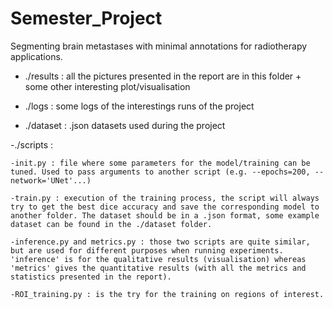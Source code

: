 # Semester_Project
Segmenting brain metastases with minimal annotations for radiotherapy applications.

- ./results : all the pictures presented in the report are in this folder + some other interesting plot/visualisation 

- ./logs : some logs of the interestings runs of the project

- ./dataset : .json datasets used during the project

-./scripts : 

	-init.py : file where some parameters for the model/training can be tuned. Used to pass arguments to another script (e.g. --epochs=200, --network='UNet'...)

	-train.py : execution of the training process, the script will always try to get the best dice accuracy and save the corresponding model to another folder. The dataset should be in a .json format, some example dataset can be found in the ./dataset folder.

	-inference.py and metrics.py : those two scripts are quite similar, but are used for different purposes when running experiments. 'inference' is for the qualitative results (visualisation) whereas 'metrics' gives the quantitative results (with all the metrics and statistics presented in the report).

	-ROI_training.py : is the try for the training on regions of interest.

